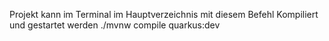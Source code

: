 Projekt kann im Terminal im Hauptverzeichnis mit diesem Befehl Kompiliert und gestartet werden ./mvnw compile quarkus:dev

